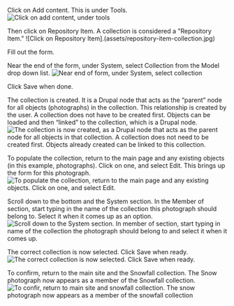 Click on Add content. This is under Tools.
![Click on add content, under tools](assets/add-content-collection.jpg)

Then click on Repository Item. A collection is considered a "Repository Item."
![Click on Repository Item].(assets/repository-item-collection.jpg)

Fill out the form.

Near the end of the form, under System, select Collection from the Model drop down list. 
![Near end of form, under System, select collection](assets/system-collection.jpg) 

Click Save when done.

The collection is created. It is a Drupal node that acts as the “parent” node for all objects (photographs) in the collection. This relationship is created by the user. A collection does not have to be created first. Objects can be loaded and then “linked” to the collection, which is a Drupal node. 
![The collection is now created, as a Drupal node that acts as the parent node for all objects in that collection. A collection does not need to be created first. Objects already created can be linked to this collection.](assets/collection-parent-node.jpg)


To populate the collection, return to the main page and any existing objects (in this example, photographs). Click on one, and select Edit. This brings up the form for this photograph.
![To populate the collection, return to the main page and any existing objects. Click on one, and select Edit.](assets/edit-photo-collection.jpg)

Scroll down to the bottom and the System section. In the Member of section, start typing in the name of the collection this photograph should belong to. Select it when it comes up as an option. 
![Scroll down to the System section. In member of section, start typing in name of the collection the photograph should belong to and select it when it comes up.](assets/member-of-collection.jpg)

The correct collection is now selected.  Click Save when ready. 
![The correct collection is now selected. Click Save when ready.](member-of-collection-selected.jpg)


To confirm, return to the main site and the Snowfall collection. The Snow photograph now appears as a member of the Snowfall collection. 
![To confir, return to main site and snowfall collection. The snow photograph now appears as a member of the snowfall collection](assets/snowfall-collection.jpg)
